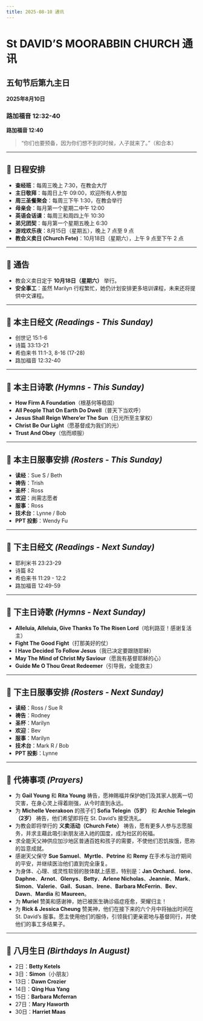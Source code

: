 ```yaml
---
title: 2025-08-10 通讯
---
```


# St DAVID’S MOORABBIN CHURCH 通讯

## 五旬节后第九主日  
**2025年8月10日**

### 路加福音 12:32-40  
**路加福音 12:40**  
> “你们也要预备，因为你们想不到的时候，人子就来了。”（和合本）

---

## 📅 日程安排

- **查经班**：每周三晚上 7:30，在教会大厅  
- **主日敬拜**：每周日上午 09:00，欢迎所有人参加  
- **周三圣餐聚会**：每周三下午 1:30，在教会举行  
- **母亲会**：每月第一个星期二中午 12:00  
- **英语会话课**：每周三和周四上午 10:30  
- **弟兄团契**：每月第一个星期五晚上 6:30  
- **游戏欢乐夜**：8月15日（星期五），晚上 7 点至 9 点  
- **教会义卖日 (Church Fete)**：10月18日（星期六），上午 9 点至下午 2 点

---

## 📣 通告

- 教会义卖日定于 **10月18日（星期六）** 举行。
- **安全事工**：虽然 Marilyn 行程繁忙，她仍计划安排更多培训课程，未来还将提供中文课程。

---

## 📖 本主日经文 *(Readings - This Sunday)*

- 创世记 15:1-6  
- 诗篇 33:13-21  
- 希伯来书 11:1-3, 8-16 (17-28)  
- 路加福音 12:32-40  

---

## 🎵 本主日诗歌 *(Hymns - This Sunday)*

- **How Firm A Foundation**（根基何等稳固）  
- **All People That On Earth Do Dwell**（普天下当欢呼）  
- **Jesus Shall Reign Where’er The Sun**（日光所至主掌权）  
- **Christ Be Our Light**（愿基督成为我们的光）  
- **Trust And Obey**（信而顺服）

---

## 🙋 本主日服事安排 *(Rosters - This Sunday)*

- **读经**：Sue S / Beth  
- **祷告**：Trish  
- **圣杯**：Ross  
- **欢迎**：尚需志愿者  
- **服事**：Ross  
- **技术台**：Lynne / Bob  
- **PPT 投影**：Wendy Fu  

---

## 📖 下主日经文 *(Readings - Next Sunday)*

- 耶利米书 23:23-29  
- 诗篇 82  
- 希伯来书 11:29 - 12:2  
- 路加福音 12:49-59  

---

## 🎵 下主日诗歌 *(Hymns - Next Sunday)*

- **Alleluia, Alleluia, Give Thanks To The Risen Lord**（哈利路亚！感谢复活主）  
- **Fight The Good Fight**（打那美好的仗）  
- **I Have Decided To Follow Jesus**（我已决定要跟随耶稣）  
- **May The Mind of Christ My Saviour**（愿我有基督耶稣的心）  
- **Guide Me O Thou Great Redeemer**（引导我，全能救主）

---

## 🙋 下主日服事安排 *(Rosters - Next Sunday)*

- **读经**：Ross / Sue R  
- **祷告**：Rodney  
- **圣杯**：Marilyn  
- **欢迎**：Bev  
- **服事**：Marilyn  
- **技术台**：Mark R / Bob  
- **PPT 投影**：Lynne  

---

## 🙏 代祷事项 *(Prayers)*

- 为 **Gail Young** 和 **Rita Young** 祷告，愿神赐福并保护她们及其家人脱离一切灾害，在身心灵上得着刚强，从今时直到永远。
- 为 **Michelle Veerakoon** 的孩子们 **Sofia Telegin（5岁）** 和 **Archie Telegin（2岁）** 祷告，他们希望即将在 St. David’s 接受洗礼。
- 为教会即将举行的 **义卖活动（Church Fete）** 祷告，愿有更多人参与志愿服务，并求主藉此吸引新朋友进入祂的国度，成为社区的祝福。
- 求全能天父神供应加沙地区普通百姓和孩子的需要，不使他们忍饥挨饿，愿祢的旨意成就。
- 感谢天父保守 **Sue Samuel**、**Myrtle**、**Petrine** 和 **Remy** 在手术与治疗期间的平安，并继续医治他们直到完全康复。
- 为身体、心理、或灵性软弱的肢体献上感恩，特别是：**Jan Orchard**、**Ione**、**Daphne**、**Arnot**、**Glenys**、**Betty**、**Arlene Nicholas**、**Jeannie**、**Mark**、**Simon**、**Valerie**、**Gail**、**Susan**、**Irene**、**Barbara McFerrin**、**Bev**、**Dawn**、**Mardia** 和 **Maureen**。
- 为 **Muriel** 赞美和感谢神，她已被医生确诊癌症痊愈，荣耀归主！
- 为 **Rick & Jessica Cheung** 赞美神，他们在接下来的六个月中将抽出时间在 St. David’s 服事。愿主使用他们的服侍，引领我们更亲密地与基督同行，并使他们的事工多结果子。

---

## 🎂 八月生日 *(Birthdays In August)*

- 2日：**Betty Ketels**  
- 3日：**Simon**（小朋友）  
- 13日：**Dawn Crozier**  
- 14日：**Qing Hua Yang**  
- 15日：**Barbara Mcferran**  
- 27日：**Mary Haworth**  
- 30日：**Harriet Maas**

